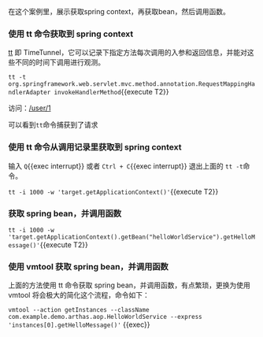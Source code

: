 在这个案例里，展示获取spring context，再获取bean，然后调用函数。

### 使用 tt 命令获取到 spring context

[tt](https://arthas.aliyun.com/doc/tt.html) 即 TimeTunnel，它可以记录下指定方法每次调用的入参和返回信息，并能对这些不同的时间下调用进行观测。

`tt -t org.springframework.web.servlet.mvc.method.annotation.RequestMappingHandlerAdapter invokeHandlerMethod`{{execute T2}}

访问：[/user/1]({{TRAFFIC_HOST1_80}}/user/1)

可以看到`tt`命令捕获到了请求

### 使用 tt 命令从调用记录里获取到 spring context

输入 `Q`{{exec interrupt}} 或者 `Ctrl + C`{{exec interrupt}} 退出上面的 `tt -t`命令。

`tt -i 1000 -w 'target.getApplicationContext()'`{{execute T2}}

### 获取 spring bean，并调用函数

`tt -i 1000 -w 'target.getApplicationContext().getBean("helloWorldService").getHelloMessage()'`{{execute T2}}

### 使用 vmtool 获取 spring bean，并调用函数

上面的方法使用 tt 命令获取 spring bean，并调用函数，有点繁琐，更换为使用 vmtool 将会极大的简化这个流程，命令如下：

`vmtool --action getInstances --className com.example.demo.arthas.aop.HelloWorldService --express 'instances[0].getHelloMessage()'` {{exec}}